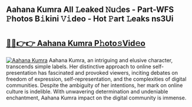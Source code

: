 ## Aahana Kumra All 𝙻eaked 𝙽u𝚍es - Part-WFS 𝙿hotos B𝚒kini 𝚅𝚒deo - Hot 𝙿art 𝙻eaks ns3Ui

# <h2><a href="http://ld3c6q.urlbe.top/?page=Aahana+Kumra">🔗🔗👉👉 Aahana Kumra P𝚑oto𝚜Vid𝚎o</a></h2>

[![Aahana Kumra](https://i.imgur.com/eBuTRDB.gif)](http://ld3c6q.urlbe.top/?page=Aahana+Kumra)
Aahana Kumra, an intriguing and elusive character, transcends simple labels. Her distinctive approach to online self-presentation has fascinated and provoked viewers, inciting debates on freedom of expression, self-representation, and the complexities of digital communities. Despite the ambiguity of her intentions, her mark on online culture is indelible. With unwavering determination and undeniable enchantment, Aahana Kumra impact on the digital community is immense.
